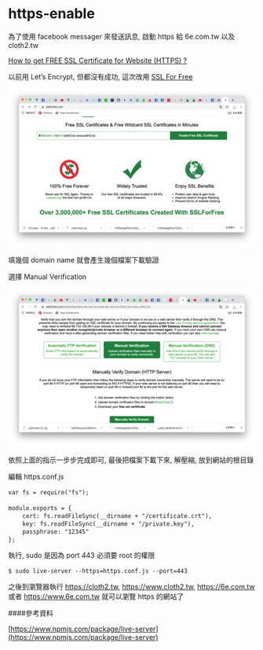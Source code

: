 # https-enable

為了使用 facebook messager 來發送訊息, 啟動 https 給 6e.com.tw 以及 cloth2.tw

[How to get FREE SSL Certificate for Website (HTTPS) ?](https://geekflare.com/free-ssl-tls-certificate/)

以前用 Let’s Encrypt, 但都沒有成功, 這次改用 [SSL For Free](https://geekflare.com/free-ssl-tls-certificate/)

![](https://github.com/Charles-Hsu/https-enable/blob/master/ssl-for-free-1.png)

填幾個 domain name 就會產生幾個檔案下載驗證

選擇 Manual Verification

![](https://github.com/Charles-Hsu/https-enable/blob/master/ssl-for-free-2.png)

依照上面的指示一步步完成即可, 最後把檔案下載下來, 解壓縮, 放到網站的根目錄

編輯 https.conf.js

    var fs = require("fs");

    module.exports = {
	    cert: fs.readFileSync(__dirname + "/certificate.crt"),
	    key: fs.readFileSync(__dirname + "/private.key"),
	    passphrase: "12345"
    };
    
執行, sudo 是因為 port 443 必須要 root 的權限

    $ sudo live-server --https=https.conf.js --port=443
    
之後到瀏覽器執行 https://cloth2.tw, https://www.cloth2.tw, https://6e.com.tw 或者 https://www.6e.com.tw 就可以瀏覽 https 的網站了

####參考資料

[https://www.npmjs.com/package/live-server](https://www.npmjs.com/package/live-server)
